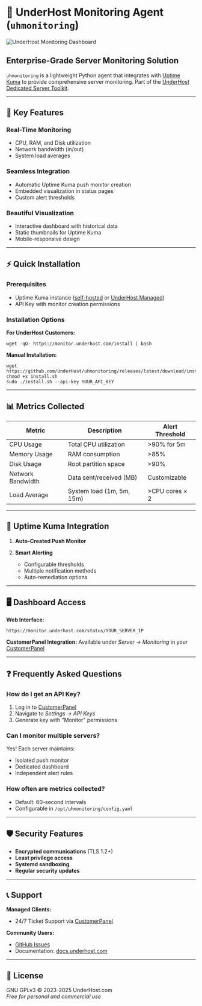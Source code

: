 # 🚀 UnderHost Monitoring Agent (`uhmonitoring`)

![UnderHost Monitoring Dashboard](https://via.placeholder.com/800x400?text=UnderHost+Monitoring+Dashboard)

## Enterprise-Grade Server Monitoring Solution

`uhmonitoring` is a lightweight Python agent that integrates with [Uptime Kuma](https://github.com/louislam/uptime-kuma) to provide comprehensive server monitoring. Part of the [UnderHost Dedicated Server Toolkit](https://underhost.com/servers.php).

---

## 🌟 Key Features

### Real-Time Monitoring
- CPU, RAM, and Disk utilization
- Network bandwidth (in/out)
- System load averages

### Seamless Integration
- Automatic Uptime Kuma push monitor creation
- Embedded visualization in status pages
- Custom alert thresholds

### Beautiful Visualization
- Interactive dashboard with historical data
- Static thumbnails for Uptime Kuma
- Mobile-responsive design

---

## ⚡ Quick Installation

### Prerequisites
- Uptime Kuma instance ([self-hosted](https://github.com/louislam/uptime-kuma) or [UnderHost Managed](https://monitor.underhost.com))
- API Key with monitor creation permissions

### Installation Options

**For UnderHost Customers:**
```
wget -qO- https://monitor.underhost.com/install | bash
```

**Manual Installation:**
```
wget https://github.com/UnderHost/uhmonitoring/releases/latest/download/install.sh
chmod +x install.sh
sudo ./install.sh --api-key YOUR_API_KEY
```

---

## 📊 Metrics Collected

| Metric            | Description                     | Alert Threshold |
|-------------------|---------------------------------|-----------------|
| CPU Usage         | Total CPU utilization           | >90% for 5m     |
| Memory Usage      | RAM consumption                 | >85%            |
| Disk Usage        | Root partition space            | >90%            |
| Network Bandwidth | Data sent/received (MB)         | Customizable    |
| Load Average      | System load (1m, 5m, 15m)       | >CPU cores × 2  |

---

## 🔗 Uptime Kuma Integration

1. **Auto-Created Push Monitor**

2. **Smart Alerting**
   - Configurable thresholds
   - Multiple notification methods
   - Auto-remediation options

---

## 🖥️ Dashboard Access

**Web Interface:**
```
https://monitor.underhost.com/status/YOUR_SERVER_IP
```

**CustomerPanel Integration:**
Available under *Server → Monitoring* in your [CustomerPanel](https://customerpanel.ca)

---

## ❓ Frequently Asked Questions

### How do I get an API Key?
1. Log in to [CustomerPanel](https://customerpanel.ca)
2. Navigate to *Settings → API Keys*
3. Generate key with "Monitor" permissions

### Can I monitor multiple servers?
Yes! Each server maintains:
- Isolated push monitor
- Dedicated dashboard
- Independent alert rules

### How often are metrics collected?
- Default: 60-second intervals
- Configurable in `/opt/uhmonitoring/config.yaml`

---

## 🛡️ Security Features

- **Encrypted communications** (TLS 1.2+)
- **Least privilege access**
- **Systemd sandboxing**
- **Regular security updates**

---

## 📞 Support

**Managed Clients:**
- 24/7 Ticket Support via [CustomerPanel](https://customerpanel.ca/)

**Community Users:**
- [GitHub Issues](https://github.com/UnderHost/uhmonitoring/issues)
- Documentation: [docs.underhost.com](https://docs.underhost.com)

---

## 📜 License

GNU GPLv3 © 2023-2025 UnderHost.com  
*Free for personal and commercial use*
